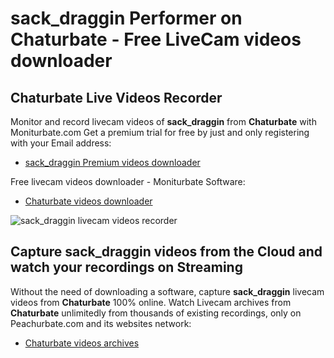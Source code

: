 # sack_draggin Performer on Chaturbate - Free LiveCam videos downloader

## Chaturbate Live Videos Recorder

Monitor and record livecam videos of **sack_draggin** from **Chaturbate** with Moniturbate.com
Get a premium trial for free by just and only registering with your Email address:
* [sack_draggin Premium videos downloader](https://moniturbate.com/request-demo-licence-key.html)

Free livecam videos downloader - Moniturbate Software:
* [Chaturbate videos downloader](https://moniturbate.com/moniturbate-download-software.html)

![sack_draggin livecam videos recorder](https://peachurnet.com/templates/moniturbate-software.png)


## Capture sack_draggin videos from the Cloud and watch your recordings on Streaming

Without the need of downloading a software, capture **sack_draggin** livecam videos from **Chaturbate** 100% online.
Watch Livecam archives from **Chaturbate** unlimitedly from thousands of existing recordings, only on Peachurbate.com and its websites network:
* [Chaturbate videos archives](https://peachurnet.com/)